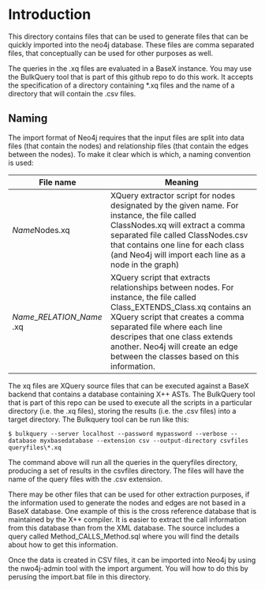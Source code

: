 # Introduction #

This directory contains files that can be used to generate files that can be quickly imported into the neo4j database. These files are comma separated files, that conceptually can be used for other purposes as well.

The queries in the .xq files are evaluated in a BaseX instance. You may use the BulkQuery tool that is part of this github repo to do this work. It accepts the specification of a directory containing *.xq files and the name of a directory that will contain the .csv files.

## Naming ##
The import format of Neo4j requires that the input files are split into data files (that contain the nodes) and relationship files (that contain the edges between the nodes). To make it clear which is which, a naming convention is used:

| File name | Meaning |
| -- | -- |
*Name*Nodes.xq | XQuery extractor script for nodes designated by the given name. For instance, the file called ClassNodes.xq will extract a comma separated file called ClassNodes.csv that contains one line for each class (and Neo4j will import each line as a node in the graph) |
*Name*\_*RELATION*\_*Name* .xq| XQuery script that extracts relationships between nodes. For instance, the file called Class\_EXTENDS\_Class.xq contains an XQuery script that creates a comma separated file where each line descripes that one class extends another. Neo4j will create an edge between the classes based on this information. | 

The xq files are XQuery source files that can be executed against a BaseX backend that contains a database containing X++ ASTs. The BulkQuery tool that is part of this repo can be used to execute all the scripts in a particular directory (i.e. the .xq files), storing the results (i.e. the .csv files) into a target directory. The Bulkquery tool can be run like this:

    $ bulkquery --server localhost --password mypassword --verbose --database myxbasedatabase --extension csv --output-directory csvfiles queryfiles\*.xq

The command above will run all the queries in the queryfiles directory, producing a set of results in the csvfiles directory. The files will have the name of the query files with the .csv extension.

There may be other files that can be used for other extraction purposes, if the information used to generate the nodes and edges are not based in a BaseX database. One example of this is the cross reference database that is maintained by the X++ compiler. It is easier to extract the call information from this database than from the XML database. The source includes a query called Method_CALLS_Method.sql where you will find the details about how to get this information.

Once the data is created in CSV files, it can be imported into Neo4j by using the nwo4j-admin tool with the import argument. You will how to do this by perusing the import.bat file in this directory.

